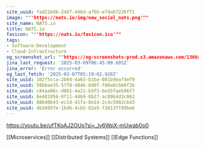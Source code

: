```yaml
---
site_uuid: fad216db-2487-446d-a76b-e74ab7226ff1
image: ""'https://nats.io/img/new_social_nats.png'""
site_name: NATS.io
title: NATS.io
favicon: ""'https://nats.io/favicon.ico'""
tags:
- Software-Development
- Cloud-Infrastructure
og_screenshot_url: ""https://og-screenshots-prod.s3.amazonaws.com/1366x768/80/false/4c934c6d1bb53e906aa97d837ab21dbde0695b80871f77e814fe1c771acfefb5.jpeg""
jina_last_request: '2025-03-09T06:45:09.605Z'
jina_error: 'Error occurred'
og_last_fetch: '2025-03-07T05:19:02.928Z'
site_uuid: 102f5cca-2b04-4a63-b1ba-081b9eaf4ef9
site_uuid: 50bbee35-57f8-4846-8d0f-f80a0cbb0f2b
site_uuid: c84aa06c-d001-4a21-b3f5-be55faeb96f7
site_uuid: 8e481956-8f11-44b9-8b27-ac89b4d3c062
site_uuid: 88b40b43-ec2d-41fa-8e14-2c4c5902c643
site_uuid: 4b3495fe-1bd6-4cb5-82e5-f3613ff89be6
---
```


https://youtu.be/ufTKoAJ2OUo?si=_ly6WpX-mUwab0o0

[[Microservices]]
[[Distributed Systems]]
[[Edge Functions]]

